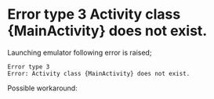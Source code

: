 # Error type 3 Activity class {MainActivity} does not exist.

Launching emulator following error is raised;

    Error type 3
    Error: Activity class {MainActivity} does not exist.

Possible workaround:

